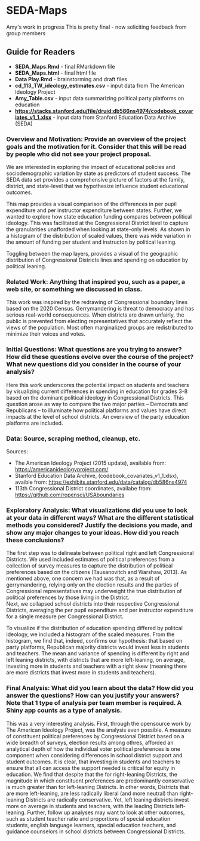 # SEDA-Maps
Amy's work in progress
This is pretty final - now soliciting feedback from group members

## Guide for Readers
- **SEDA_Maps.Rmd** - final RMarkdown file 
- **SEDA_Maps.html** - final html file
- **Data Play.Rmd** - brainstorming and draft files
- **cd_113_TW_ideology_estimates.csv** - input data from The American Ideology Project
- **Amy_Table.csv** - input data summarizing political party platforms on education
- **https://stacks.stanford.edu/file/druid:db586ns4974/codebook_covariates_v1_1.xlsx** - input data from Stanford Education Data Archive (SEDA) 

### Overview and Motivation: Provide an overview of the project goals and the motivation for it. Consider that this will be read by people who did not see your project proposal.
We are interested in exploring the impact of educational policies and sociodemographic variation by state as predictors of student success. 
The SEDA data set provides a comprehensive picture of factors at the family, district, and state-level that we hypothesize influence student educational outcomes.

This map provides a visual comparison of the differences in per pupil expenditure and per instructor expenditure between states. Further, we wanted to explore how state education funding compares between political ideology. This was facilitated at the Congressional District level to capture the granularities unafforded when looking at state-only levels. As shown in a histogram of the distribution of scaled values, there was wide variation in the amount of funding per student and instructon by political leaning. 

Toggling between the map layers, provides a visual of the geographic distribution of Congressional Districts lines and spending on education by political leaning.

### Related Work: Anything that inspired you, such as a paper, a web site, or something we discussed in class.
This work was inspired by the redrawing of Congressional boundary lines based on the 2020 Census. Gerrymandering is threat to democracy and has serious real-world consequences. When districts are drawn unfairly, the public is prevented from electing representatives that accurately reflect the views of the population. Most often marginalized groups are redistributed to minimize their voices and votes. 

### Initial Questions: What questions are you trying to answer? How did these questions evolve over the course of the project? What new questions did you consider in the course of your analysis?
Here this work underscores the potential impact on students and teachers by visualizing current differences in spending in education for grades 3-8 based on the dominant political ideology in Congressional Districts. This question arose as way to compare the two major parties – Democrats and Republicans – to illuminate how political platforms and values have direct impacts at the level of school districts. An overview of the party education platforms are included. 

### Data: Source, scraping method, cleanup, etc.
Sources: 
- The American Ideology Project (2015 update), available from: https://americanideologyproject.com/
- Stanford Education Data Archive, (codebook_covariates_v1_1.xlsx), avaible from: https://exhibits.stanford.edu/data/catalog/db586ns4974
- 113th Congressional District coordinates, availabe from: https://github.com/ropensci/USAboundaries

### Exploratory Analysis: What visualizations did you use to look at your data in different ways? What are the different statistical methods you considered? Justify the decisions you made, and show any major changes to your ideas. How did you reach these conclusions?
The first step was to delineate between political right and left Congressional Districts. We used included estimates of political preferences from a collection of survey measures to capture the distribution of political preferences based on the citizens (Tausanovitch and Warshaw, 2013). As mentioned above, one concern we had was that, as a result of gerrymandering, relying only on the election results and the parties of Congressional representatives may underweight the true distribution of political preferences by those living in the District.  
Next, we collapsed school districts into their respective Congressional Districts, averaging the per pupil expenditure and per instructor expenditure for a single measure per Congressional District. 

To visualize if the distribution of education spending differed by politcal ideology, we included a histogram of the scaled measures. From the histogram, we find that, indeed, confirms our hypothesis: that based on party platforms, Republican majority districts would invest less in students and teachers. The mean and variance of spending is different by right and left leaning districts, with districts that are more left-leaning, on average, investing more in students and teachers with a right skew (meaning there are more districts that invest more in students and teachers). 

### Final Analysis: What did you learn about the data? How did you answer the questions? How can you justify your answers? Note that 1 type of analysis per team member is required. A Shiny app counts as a type of analysis.
This was a very interesting analysis. First, through the opensource work by The American Ideology Project, was the analysis even possible. A measure of constituent political preferences by Congressional District based on a wide breadth of surveys, election results among othres, afforded an analytical depth of how the individual voter political preferences is one component when considering differences in school district support and student outcomes.
It is clear, that investing in students and teachers to ensure that all can access the support needed is critical for equity in education. We find that despite that the for right-leaning Districts, the magnitude in which constituent preferences are predominantly conservative is much greater than for left-leaning Districts. In other words, Districts that are more left-leaning, are less radically liberal (and more neutral) than right-leaning Districts are radically conservative. 
Yet, left leaning districts invest more on average in students and teachers, with the leading Districts left-leaning.
Further, follow up analyses may want to look at other outcomes, such as student teacher ratio and proportions of special education students, english language learners, special education teachers, and guidance counselors in school districts between Congressional Districts. 
